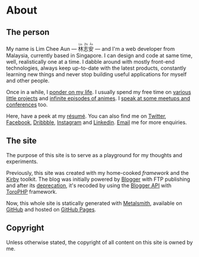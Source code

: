 About
===

The person
---

My name is Lim Chee Aun — <ruby>林志安<rp>(</rp><rt>Lín Zhì Ān</rt><rp>)</rp></ruby> — and I'm a web developer from Malaysia, currently based in Singapore. I can design and code at same time, well, realistically one at a time. I dabble around with mostly front-end technologies, always keep up-to-date with the latest products, constantly learning new things and never stop building useful applications for myself and other people.

Once in a while, I [ponder on my life](http://cheeaun.life/). I usually spend my free time on [various little projects](https://github.com/cheeaun) and [infinite episodes of animes](http://myanimelist.net/profile/cheeaun). I [speak at some meetups and conferences](http://www.slideshare.net/cheeaun) too.

Here, have a peek at my [résumé](https://docs.google.com/document/d/1kdfbN02qEBhfzSTJWmkn_JMDcrrkHEGhoVvAu2FSJx8). You can also find me on [Twitter](https://twitter.com/cheeaun), [Facebook](https://facebook.com/cheeaun), [Dribbble](https://dribbble.com/cheeaun), [Instagram](https://instagram.com/cheeaun/) and [Linkedin](https://www.linkedin.com/in/cheeaun). [Email](mailto:cheeaun@gmail.com) me for more enquiries.

The site
---

The purpose of this site is to serve as a playground for my thoughts and experiments.

Previously, this site was created with my home-cooked _framework_ and the [Kirby](http://getkirby.com/docs/toolkit/) toolkit. The blog was initially powered by [Blogger](http://blogger.com/) with FTP publishing and after its [deprecation](http://blogger-ftp.blogspot.sg/2010/01/deprecating-ftp.html), it's recoded by using the [Blogger API](https://developers.google.com/blogger/) with [ToroPHP](https://github.com/anandkunal/ToroPHP) framework.

Now, this whole site is statically generated with [Metalsmith](http://www.metalsmith.io/), available on [GitHub](https://github.com/cheeaun/cheeaun.com) and hosted on [GitHub Pages](https://pages.github.com/).

Copyright
---

Unless otherwise stated, the copyright of all content on this site is owned by me.
